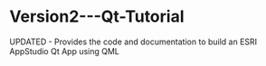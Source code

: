 # Version2---Qt-Tutorial

UPDATED - Provides the code and documentation to build an ESRI AppStudio Qt App using QML
